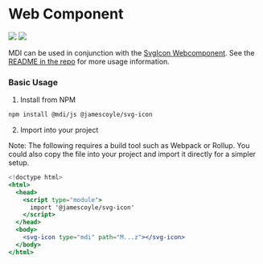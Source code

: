 # Web Component

[![](https://chips.james-coyle.now.sh/npm/version/@jamescoyle/svg-icon)](https://www.npmjs.com/package/@jamescoyle/svg-icon)
[![](https://chips.james-coyle.now.sh/npm/downloads/@jamescoyle/svg-icon)](https://www.npmjs.com/package/@jamescoyle/svg-icon)

MDI can be used in conjunction with the [SvgIcon Webcomponent](https://www.npmjs.com/package/@jamescoyle/svg-icon). See the [README in the repo](https://www.npmjs.com/package/@jamescoyle/svg-icon) for more usage information. 

### Basic Usage

1. Install from NPM

```bash
npm install @mdi/js @jamescoyle/svg-icon
```

2. Import into your project

Note: The following requires a build tool such as Webpack or Rollup. You could also copy the file into your project and import it directly for a simpler setup. 

```jsx
<!doctype html>
<html>
  <head>
    <script type="module">
      import '@jamescoyle/svg-icon'
    </script>
  </head>
  <body>
    <svg-icon type="mdi" path="M...z"></svg-icon>
  </body>
</html>
```
